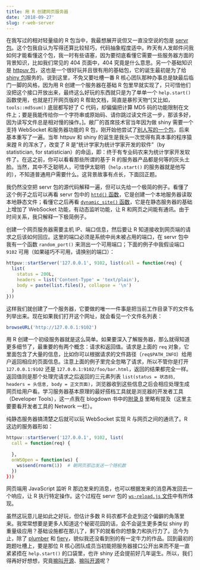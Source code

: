 ```yaml
---
title: 用 R 创建网页服务器
date: '2018-09-27'
slug: r-web-server
---
```


在我写过的相对轻量级的 R 包当中，我最想展开说但又一直没空说的包是 [servr 包](https://github.com/yihui/servr)。这个包我自认为写得还算比较轻巧，代码抽象程度适中。昨天有人发邮件问我如何才能看懂这个包，我一时有些语塞，因为要彻底看懂它需要一些服务器方面的背景知识，比如我们常见的 404 页面中，404 究竟是什么意思。另一个基础知识是 [httpuv 包](https://github.com/rstudio/httpuv)，这也是一个很好玩并且很有用的基础包，它的诞生最初是为了给 [shiny 包](https://github.com/rstudio/shiny)服务的。说到这里，不免又要吐槽一番 R 核心团队那种办事总是缺最后临门一脚的风格，因为用 R 创建一个服务器在基础 R 包里早就实现了，只可惜他们没把这个接口开放出来，最终这么好玩的东西就只是为了单单一个 `help.start()` 函数使用，也就是打开网页版的 R 帮助文档，简直是暴殄天物^[又比如，`tools::md5sum()` 底层都写好了 C 代码，却偏偏把计算 MD5 码的功能限制在文件上；要是我能传给你一个字符串或原始码、请你跳过读文件这一步，那该多好，因为读写文件总是相对慢的操作。]。敝厂的首席技术官当年因为做 shiny 需要一个支持 WebSocket 和服务器功能的 R 包，刚开始他尝试了[别人写的一个包](https://github.com/rstudio/R-Websockets)，后来基本重写了一遍。当年 httpuv 和 shiny 的诞生是我头一次觉得有真本事的程序猿来蹚 R 的浑水了，改变了 R 是“统计学家为统计学家开发的软件”（by statistician, for statistician）的命运，即：终于有专业码农来为统计学家开发软件了。在这之前，你可以看看那些所谓的基于 R 的服务器产品都是何等的灰头土脸。当然，其中不乏聪明人，可惜伊太聪明（`help.start()` 的服务器就是他写的），不知道普通用户需要什么。这背景故事有点长，下面回正题。

我仍然没空把 servr 包的源代码解释一遍，但可以先给一个极简的例子。看懂了这个例子之后可以再看 servr 包中的 [`httd()` 函数](https://github.com/yihui/servr/blob/master/R/static.R)，它是创建一个本地服务器读取本地静态文件；看懂它之后再看 [`dynamic_site()` 函数](https://github.com/yihui/servr/blob/master/R/dynamic.R)，它是在静态服务器的基础上增加了 WebSocket 功能，有动态监听功能，让 R 和网页之间能有通讯。由于时间关系，我只解释一下极简例子。

创建一个网页服务器需要主机 IP、端口信息，然后要让 R 知道接收到网页端的请求之后该如何回应。这里的端口必须是系统中尚未被占用的端口，在 servr 包中我有一个函数 `random_port()` 来测出一个可用端口；下面的例子中我假设端口 `9102` 可用（如果碰巧不可用，请换别的端口）：

```r
httpuv::startServer('127.0.0.1', 9102, list(call = function(req) {
  list(
    status = 200L,
    headers = list('Content-Type' = 'text/plain'),
    body = paste(list.files(), collapse = '\n')
  )
}))
```

这样我们就创建了一个服务器，它要做的唯一一件事是把当前工作目录下的文件名列举出来。现在如果我们打开这个网址，就会看见一个文件名列表：

```r
browseURL('http://127.0.0.1:9102')
```

用 R 创建一个初级服务器就是这么简单。如果要深入了解服务器，那么就得知道更多细节了，最重要的有两个概念：请求和返回值。请求是上面的 `req` 对象，它里面包含了大量的信息，比如你可以根据请求的文件路径（`req$PATH_INFO`）给用户返回相应的页面信息。注意上面的例子里完全忽略了请求，所以不管你是打开 `127.0.0.1:9102` 还是 `127.0.0.1:9102/foo/bar.html`，返回的结果都完全一样。返回值则是那个处理完请求之后返回的三元素列表 `list(status = 状态码, headers = 头信息, body = 正文页面)`，浏览器收到这些信息之后会相应处理生成网页给用户看。学习服务器基本原理的最好搭档工具就是浏览器的开发者工具（Developer Tools），这一点我在 blogdown 书中的[附录 B](https://bookdown.org/yihui/blogdown/website-basics.html) 里略有提及（这里主要要看开发者工具的 Network 一栏）。

纯静态服务器搞清楚之后就可以玩 WebSocket 实现 R 与网页之间的通讯了。R 这边的服务器形如：

```r
httpuv::startServer('127.0.0.1', 9102, list(
  call = function(req) {
  
  },
  onWSOpen = function(ws) {
    ws$send(rnorm(1))  # 朝网页那边发送一个随机数
  })
}))
```

网页端用 JavaScript 监听 R 那边发来的消息，也可以根据发来的消息再发回去一个响应，让 R 执行特定操作。这个过程在 servr 包的 [`ws-reload.js` 文件](https://github.com/yihui/servr/blob/master/inst/resources/ws-reload.js)中有所体现。

虽然这玩意儿是如此之好玩，但估计多数 R 码农都不会走到这个偏僻的角落里来。我常常想要是更多人知道这个秘密花园的话，会不会诞生更多类似 shiny 的重量级应用？基础设施都在那儿了，剩下的就看你的想象力和执行力了。迄今为止，除了 [plumber](https://github.com/trestletech/plumber) 和 [fiery](https://github.com/thomasp85/fiery)，貌似我还没看到别的有一定牛力的作品。回到最初的跑题吐槽上，要是那位 R 核心团队成员当初能把服务器接口公开出来而不是一直紧紧捂在 `help.start()` 的口袋里，也许 shiny 还会提前好几年诞生。所以，我们得再好好想想，究竟[嘛叫开源](/cn/2017/12/homebrew-open-source/)、[嘛叫开源](/cn/2013/11/open-source-again/)呢？
